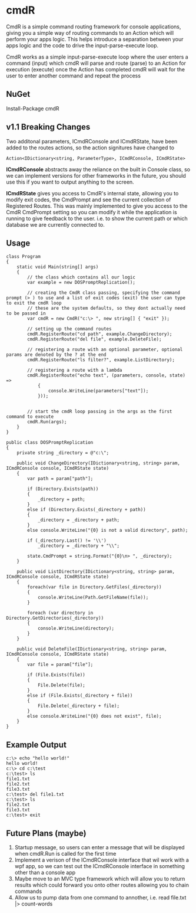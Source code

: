 cmdR
====

CmdR is a simple command routing framework for console applications, giving you a simple way of routing commands 
to an Action which will perform your apps logic. This helps introduce a separation between your apps logic and the 
code to drive the input-parse-execute loop.

CmdR works as a simple input-parse-execute loop where the user enters a command (input) which cmdR will parse and 
route (parse) to an Action for execution (execute) once the Action has completed cmdR will wait for the user to 
enter another command and repeat the process


NuGet
-----

Install-Package cmdR


v1.1 Breaking Changes
---------------------

Two additonal parameters, ICmdRConsole and ICmdRState, have been added to the routes actions, so the action signitures have changed to 
    
    Action<IDictionary<string, ParameterType>, ICmdRConsole, ICmdRState>

__ICmdRConsole__ abstracts away the reliance on the built in Console class, so we can implement versions for other frameworks in the future, you should use this if you want  to output anything to the screen.

__ICmdRState__ gives you access to CmdR's internal state, allowing you to modify exit codes, the CmdPrompt and see the current collection of Registered Routes. This was mainly implemented to give you access to the CmdR CmdPrompt setting so you can modify it while the application is running to give feedback to the user. i.e. to show the current path or which database we are currently connected to. 


Usage
-----

    class Program
    {
        static void Main(string[] args)
        {
            // the class which contains all our logic
            var example = new DOSPromptReplication();

            // creating the CmdR class passing, specifying the command prompt (> ) to use and a list of exit codes (exit) the user can type to exit the cmdR loop
            // these are the system defaults, so they dont actually need to be passed in
            var cmdR = new CmdR("c:\> ", new string[] { "exit" });
            
            // setting up the command routes
            cmdR.RegisterRoute("cd path", example.ChangeDirectory);
            cmdR.RegisterRoute("del file", example.DeleteFile);

            // registering a route with an optional parameter, optional params are denoted by the ? at the end
            cmdR.RegisterRoute("ls filter?", example.ListDirectory);

            // registering a route with a lambda
            cmdR.RegisterRoute("echo text", (parameters, console, state) => 
                { 
                    console.WriteLine(parameters["text"]);
                }));

            
            // start the cmdR loop passing in the args as the first command to execute
            cmdR.Run(args);
        }
    }
    
    public class DOSPromptReplication
    {
        private string _directory = @"c:\";

        public void ChangeDirectory(IDictionary<string, string> param, ICmdRConsole console, ICmdRState state)
        {
            var path = param["path"];

            if (Directory.Exists(path))
            {
                _directory = path;
            }
            else if (Directory.Exists(_directory + path))
            {
                _directory = _directory + path;
            }
            else console.WriteLine("{0} is not a valid directory", path);

            if (_directory.Last() != '\\')
                _directory = _directory + "\\";

            state.CmdPrompt = string.Format("{0}\n> ", _directory);
        }

        public void ListDirectory(IDictionary<string, string> param, ICmdRConsole console, ICmdRState state)
        {
            foreach(var file in Directory.GetFiles(_directory))
            {
                console.WriteLine(Path.GetFileName(file));
            }

            foreach (var directory in Directory.GetDirectories(_directory))
            {
                console.WriteLine(directory);
            }
        }

        public void DeleteFile(IDictionary<string, string> param, ICmdRConsole console, ICmdRState state)
        {
            var file = param["file"];

            if (File.Exists(file))
            {
                File.Delete(file);
            }
            else if (File.Exists(_directory + file))
            {
                File.Delete(_directory + file);
            }
            else console.WriteLine("{0} does not exist", file);
        }
    }


Example Output
--------------

    c:\> echo "hello world!"
    hello world!
    c:\> cd c:\test
    c:\test> ls
    file1.txt
    file2.txt
    file3.txt
    c:\test> del file1.txt
    c:\test> ls
    file2.txt
    file3.txt
    c:\test> exit


Future Plans (maybe)
--------------------

1. Startup message, so users can enter a message that will be displayed when cmdR.Run is called for the first time
2. Implement a verison of the ICmdRConsole interface that wil work with a wpf app, so we can test out the ICmdRConsole interface in something other than a console app
3. Maybe move to an MVC type framework which will allow you to return results which could forward you onto other routes allowing you to chain commands
4. Allow us to pump data from one command to annother, i.e. read file.txt |> count-words